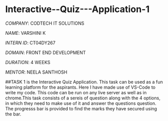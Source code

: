 # Interactive--Quiz---Application-1

*COMPANY*: CODTECH IT SOLUTIONS

*NAME*: VARSHINI K

*INTERN ID*: CT04DY267

*DOMAIN*: FRONT END DEVELOPMENT

*DURATION*: 4 WEEKS

*MENTOR*: NEELA SANTHOSH

##TASK 1 is the Interactive Quiz Application. This task can be used as a fun learning platform for the aspirants. Here I have made use of VS-Code to write my code. This code can be run on any live server as well as in chrome.This task consists of a  sereis of question along with the 4 options, in which they need to make use of it and answer the questions question. The progresss bar is provided to find the marks they have secured using the bar.

